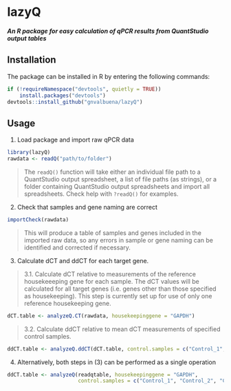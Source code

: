 # **lazyQ**

***An R package for easy calculation of qPCR results from QuantStudio output tables***

## Installation

The package can be installed in R by entering the following commands:

```r
if (!requireNamespace("devtools", quietly = TRUE))
    install.packages("devtools")
devtools::install_github("gnvalbuena/lazyQ")
```

## Usage

1. Load package and import raw qPCR data

```r
library(lazyQ)
rawdata <- readQ("path/to/folder")
```

> The `readQ()` function will take either an individual file path to a QuantStudio output spreadsheet, a list of file paths (as strings), or a folder containing QuantStudio output spreadsheets and import all spreadsheets. Check help with `?readQ()` for examples.

2. Check that samples and gene naming are correct

```r
importCheck(rawdata)
```

> This will produce a table of samples and genes included in the imported raw data, so any errors in sample or gene naming can be identified and corrected if necessary.

3. Calculate dCT and ddCT for each target gene.

>  3.1. Calculate dCT relative to measurements of the reference housekeeeping gene for each sample. The dCT values will be calculated for all target genes (i.e. genes other than those specified as housekeeping). This step is currently set up for use of only one reference housekeeping gene.

```r
dCT.table <- analyzeQ.CT(rawdata, housekeepinggene = "GAPDH")
```

> 3.2. Calculate ddCT relative to mean dCT measurements of specified control samples.

```r
ddCT.table <- analyzeQ.ddCT(dCT.table, control.samples = c("Control_1", "Control_2", "Control_3"))
```

4. Alternatively, both steps in (3) can be performed as a single operation

```r
ddCT.table <- analyzeQ(readqtable, housekeepinggene = "GAPDH",
                       control.samples = c("Control_1", "Control_2", "Control_3"))
```

